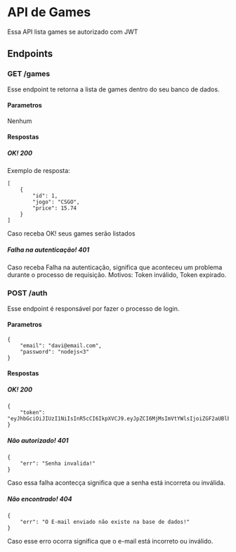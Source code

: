 # API de Games
Essa API lista games se autorizado com JWT
## Endpoints
### GET /games
Esse endpoint te retorna a lista de games dentro do seu banco de dados.
#### Parametros
Nenhum
#### Respostas
##### OK! 200
Exemplo de resposta:
```
[
    {
        "id": 1,
        "jogo": "CSGO",
        "price": 15.74
    }
]
```
Caso receba OK! seus games serão listados
##### Falha na autenticação! 401
Caso receba Falha na autenticação, significa que aconteceu um problema durante o processo de requisição. Motivos: Token inválido, Token expirado.

### POST /auth
Esse endpoint é responsável por fazer o processo de login.
#### Parametros
```
{
    "email": "davi@email.com",
    "password": "nodejs<3" 
}
```
#### Respostas 
##### OK! 200
``` 
{
    "token": "eyJhbGciOiJIUzI1NiIsInR5cCI6IkpXVCJ9.eyJpZCI6MjMsImVtYWlsIjoiZGF2aUBlbWFpbC5jb20iLCJpYXQiOjE2ODQ4NzA2NDMsImV4cCI6MTY4NTA0MzQ0M30.3fgw5DVF00_w7LwXr7CavFop_5RuVJyvBo8_6oDzvuk"
}
```
##### Não autorizado! 401
```
{
    "err": "Senha invalida!"
}
```
Caso essa falha acontecça significa que a senha está incorreta ou inválida.
##### Não encontrado! 404
```
{
    "err": "O E-mail enviado não existe na base de dados!"
}
```
Caso esse erro ocorra significa que o e-mail está incorreto ou inválido.
